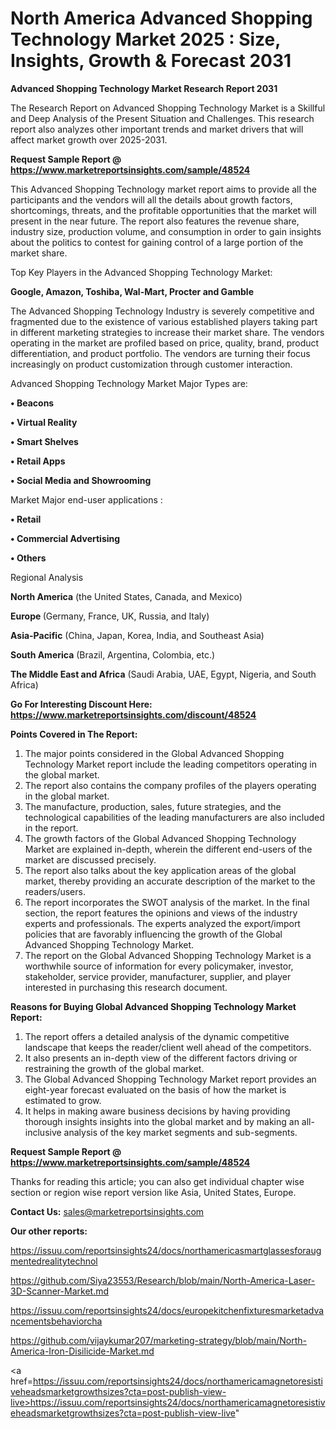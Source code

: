 # North America Advanced Shopping Technology Market 2025 : Size, Insights, Growth & Forecast 2031

<strong>Advanced Shopping Technology Market Research Report 2031</strong>

The Research Report on Advanced Shopping Technology Market is a Skillful and Deep Analysis of the Present Situation and Challenges. This research report also analyzes other important trends and market drivers that will affect market growth over 2025-2031.

<strong>Request Sample Report @ <a href=https://www.marketreportsinsights.com/sample/48524>https://www.marketreportsinsights.com/sample/48524</a></strong>

This Advanced Shopping Technology market report aims to provide all the participants and the vendors will all the details about growth factors, shortcomings, threats, and the profitable opportunities that the market will present in the near future. The report also features the revenue share, industry size, production volume, and consumption in order to gain insights about the politics to contest for gaining control of a large portion of the market share.

Top Key Players in the Advanced Shopping Technology Market:

<strong>Google, Amazon, Toshiba, Wal-Mart, Procter and Gamble</strong>

The Advanced Shopping Technology Industry is severely competitive and fragmented due to the existence of various established players taking part in different marketing strategies to increase their market share. The vendors operating in the market are profiled based on price, quality, brand, product differentiation, and product portfolio. The vendors are turning their focus increasingly on product customization through customer interaction.

Advanced Shopping Technology Market Major Types are:

<strong>•  Beacons

•  Virtual Reality

•  Smart Shelves

•  Retail Apps

•  Social Media and Showrooming</strong>

Market Major end-user applications :

<strong>•  Retail

•  Commercial Advertising

•  Others</strong>

Regional Analysis

</u><strong><b>North America</b></strong> (the United States, Canada, and Mexico)

<strong><b>Europe </b></strong>(Germany, France, UK, Russia, and Italy)

<strong><b>Asia-Pacific</b></strong> (China, Japan, Korea, India, and Southeast Asia)

<strong><b>South America</b></strong> (Brazil, Argentina, Colombia, etc.)

<strong><b>The Middle East and Africa</b></strong> (Saudi Arabia, UAE, Egypt, Nigeria, and South Africa)

<strong>Go For Interesting Discount Here: <a href=https://www.marketreportsinsights.com/discount/48524>https://www.marketreportsinsights.com/discount/48524</a></strong>

<strong>Points Covered in The Report:</strong>
<ol>
  <li>The major points considered in the Global Advanced Shopping Technology Market report include the leading competitors operating in the global market.</li>
  <li>The report also contains the company profiles of the players operating in the global market.</li>
  <li>The manufacture, production, sales, future strategies, and the technological capabilities of the leading manufacturers are also included in the report.</li>
  <li>The growth factors of the Global Advanced Shopping Technology Market are explained in-depth, wherein the different end-users of the market are discussed precisely.</li>
  <li>The report also talks about the key application areas of the global market, thereby providing an accurate description of the market to the readers/users.</li>
  <li>The report incorporates the SWOT analysis of the market. In the final section, the report features the opinions and views of the industry experts and professionals. The experts analyzed the export/import policies that are favorably influencing the growth of the Global Advanced Shopping Technology Market.</li>
  <li>The report on the Global Advanced Shopping Technology Market is a worthwhile source of information for every policymaker, investor, stakeholder, service provider, manufacturer, supplier, and player interested in purchasing this research document.</li>
</ol>
<strong>Reasons for Buying Global Advanced Shopping Technology Market Report:</strong>

<ol>
  <li>The report offers a detailed analysis of the dynamic competitive landscape that keeps the reader/client well ahead of the competitors.</li>
  <li>It also presents an in-depth view of the different factors driving or restraining the growth of the global market.</li>
  <li>The Global Advanced Shopping Technology Market report provides an eight-year forecast evaluated on the basis of how the market is estimated to grow.</li>
  <li>It helps in making aware business decisions by having providing thorough insights insights into the global market and by making an all-inclusive analysis of the key market segments and sub-segments.</li>
</ol>
<strong>Request Sample Report @ <a href=https://www.marketreportsinsights.com/sample/48524>https://www.marketreportsinsights.com/sample/48524</a></strong>


Thanks for reading this article; you can also get individual chapter wise section or region wise report version like Asia, United States, Europe.

<strong>Contact Us:</strong>
sales@marketreportsinsights.com

<strong>Our other reports:</strong>

<a href=https://issuu.com/reportsinsights24/docs/northamericasmartglassesforaugmentedrealitytechnol>https://issuu.com/reportsinsights24/docs/northamericasmartglassesforaugmentedrealitytechnol</a>

<a href=https://github.com/Siya23553/Research/blob/main/North-America-Laser-3D-Scanner-Market.md>https://github.com/Siya23553/Research/blob/main/North-America-Laser-3D-Scanner-Market.md</a>

<a href=https://issuu.com/reportsinsights24/docs/europekitchenfixturesmarketadvancementsbehaviorcha>https://issuu.com/reportsinsights24/docs/europekitchenfixturesmarketadvancementsbehaviorcha</a>

<a href=https://github.com/vijaykumar207/marketing-strategy/blob/main/North-America-Iron-Disilicide-Market.md>https://github.com/vijaykumar207/marketing-strategy/blob/main/North-America-Iron-Disilicide-Market.md</a>

<a href=https://issuu.com/reportsinsights24/docs/northamericamagnetoresistiveheadsmarketgrowthsizes?cta=post-publish-view-live>https://issuu.com/reportsinsights24/docs/northamericamagnetoresistiveheadsmarketgrowthsizes?cta=post-publish-view-live</a>"
